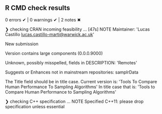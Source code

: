 ## R CMD check results
0 errors ✔ | 0 warnings ✔ | 2 notes ✖


❯ checking CRAN incoming feasibility ... [47s] NOTE
  Maintainer: 'Lucas Castillo <lucas.castillo-marti@warwick.ac.uk>'
  
  New submission
  
  Version contains large components (0.0.0.9000)
  
  Unknown, possibly misspelled, fields in DESCRIPTION:
    'Remotes'
  
  Suggests or Enhances not in mainstream repositories:
    samplrData
  
  The Title field should be in title case. Current version is:
  'Tools To Compare Human Performance To Sampling Algorithms'
  In title case that is:
  'Tools to Compare Human Performance to Sampling Algorithms'

❯ checking C++ specification ... NOTE
    Specified C++11: please drop specification unless essential
